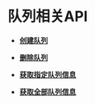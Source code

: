 # 队列相关API<a name="dli_02_0159"></a>

-   **[创建队列](创建队列-1.md)**  

-   **[删除队列](删除队列-2.md)**  

-   **[获取指定队列信息](获取指定队列信息.md)**  

-   **[获取全部队列信息](获取全部队列信息.md)**  


